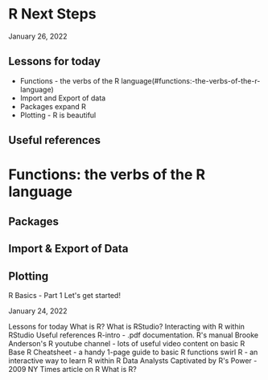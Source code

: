 # R Next Steps

January 26, 2022

## Lessons for today

  * Functions - the verbs of the R language(#functions:-the-verbs-of-the-r-language)
  * Import and Export of data
  * Packages expand R
  * Plotting - R is beautiful

## Useful references


# Functions: the verbs of the R language

## Packages

## Import & Export of Data

## Plotting



R Basics - Part 1
Let's get started!

January 24, 2022

Lessons for today
What is R?
What is RStudio?
Interacting with R within RStudio
Useful references
R-intro - .pdf documentation. R's manual
Brooke Anderson's R youtube channel - lots of useful video content on basic R
Base R Cheatsheet - a handy 1-page guide to basic R functions
swirl R - an interactive way to learn R within R
Data Analysts Captivated by R's Power - 2009 NY Times article on R
What is R?
